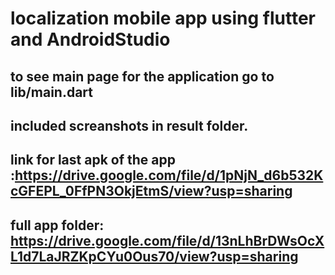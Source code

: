 # localization mobile app using flutter and AndroidStudio


## to see main page for the application  go to lib/main.dart
## included screanshots in result folder.
## link for last apk of the app :https://drive.google.com/file/d/1pNjN_d6b532KcGFEPL_0FfPN3OkjEtmS/view?usp=sharing
##  full app folder: https://drive.google.com/file/d/13nLhBrDWsOcXL1d7LaJRZKpCYu0Ous70/view?usp=sharing
